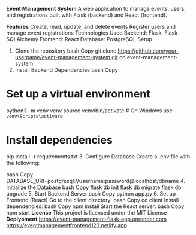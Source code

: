 **Event Management System**
A web application to manage events, users, and registrations built with Flask (backend) and React (frontend).

**Features**
Create, read, update, and delete events
Register users and manage event registrations
Technologies Used
Backend: Flask, Flask-SQLAlchemy
Frontend: React
Database: PostgreSQL
Setup
1. Clone the repository
bash
Copy
git clone https://github.com/your-username/event-management-system.git
cd event-management-system
2. Install Backend Dependencies
bash
Copy
# Set up a virtual environment
python3 -m venv venv
source venv/bin/activate  # On Windows use `venv\Scripts\activate`

# Install dependencies
pip install -r requirements.txt
3. Configure Database
Create a .env file with the following:

bash
Copy
DATABASE_URI=postgresql://username:password@localhost/dbname
4. Initialize the Database
bash
Copy
flask db init
flask db migrate
flask db upgrade
5. Start Backend Server
bash
Copy
python app.py
6. Set up Frontend (React)
Go to the client directory:
bash
Copy
cd client
Install dependencies:
bash
Copy
npm install
Start the React server:
bash
Copy
npm start
**License**
This project is licensed under the MIT License
**Deplyoment**
https://event-management-flask-app.onrender.com
https://eventmanagementfrontend123.netlify.app
